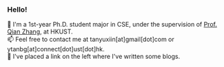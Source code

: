 ### Hello!

🔭 I'm a 1st-year Ph.D. student major in CSE, under the supervision of [Prof. Qian Zhang](https://www.cse.ust.hk/~qianzh/), at HKUST.                                
📫 Feel free to contact me at tanyuxiin[at]gmail[dot]com or ytanbg[at]connect[dot]ust[dot]hk.    
📖 I've placed a link on the left where I've written some blogs. 
